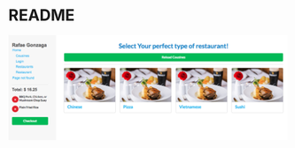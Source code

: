# README
![image](https://raw.githubusercontent.com/rchgonzaga/react_van_dishes/master/screenshot/skip.png)

